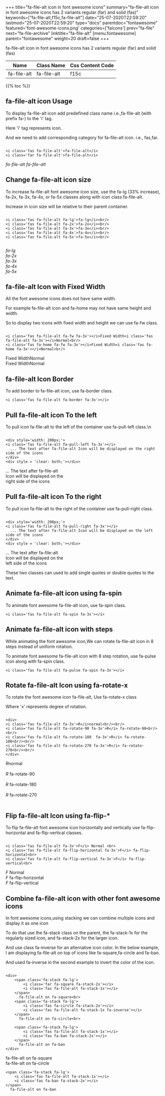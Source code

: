 +++
title="fa-file-alt icon in font awesome icons"
summary="fa-file-alt icon in font awesome icons has 2 variants regular (far) and solid (fas)"
keywords=["fa-file-alt,f15c,fa-file-alt"]
date="25-07-2020T22:59:20"
lastmod="25-07-2020T22:59:20"
type="docs"
parentdoc="fontawesome"
featured='font-awesome-icons.png'
categories=['faicons']
prev="fa-file"
next="fa-file-archive"
linktitle="fa-file-alt"
[menu.fontawesome]
parent="fontawesome"
weight=20
draft=false
+++


fa-file-alt icon in font awesome icons has 2 variants regular (far) and solid (fas)

<div class='table-responsive'><table class='table'><thead><tr><th>Name</th><th>Class Name</th><th>Css Content Code</th></tr></thead><tbody><tr><td>fa-file-alt</td><td>fa-file-alt</td><td>f15c</td></tr></tbody></table></div>


{{% toc %}}


## fa-file-alt icon Usage

To display fa-file-alt icon add predefined class name i.e.,fa-file-alt (with prefix fa-) to the 'i' tag.

Here 'i' tag represents icon.

And we need to add corresponding category for fa-file-alt icon. i.e., fas,far.


```

<i class='fas fa-file-alt'>fa-file-alt</i>
<i class='far fa-file-alt'>fa-file-alt</i>
```

<i class='fas fa-file-alt'>fa-file-alt</i>
<i class='far fa-file-alt'>fa-file-alt</i>




## Change fa-file-alt icon size
To increase fa-file-alt font awesome icon size, use the fa-lg (33% increase), fa-2x, fa-3x, fa-4x, or fa-5x classes along with icon class fa-file-alt.

Increase in icon size will be relative to their parent container. 

```

<i class='fas fa-file-alt fa-lg'>fa-lg</i><br/>
<i class='fas fa-file-alt fa-2x'>fa-2x</i><br/>
<i class='fas fa-file-alt fa-3x'>fa-3x</i><br/>
<i class='fas fa-file-alt fa-4x'>fa-4x</i><br/>
<i class='fas fa-file-alt fa-5x'>fa-5x</i><br/>
            
```

<i class='fas fa-file-alt fa-lg'>fa-lg</i><br/>
<i class='fas fa-file-alt fa-2x'>fa-2x</i><br/>
<i class='fas fa-file-alt fa-3x'>fa-3x</i><br/>
<i class='fas fa-file-alt fa-4x'>fa-4x</i><br/>
<i class='fas fa-file-alt fa-5x'>fa-5x</i><br/>
            



## fa-file-alt Icon with Fixed Width 

All the font awesome icons does not have same width.

For example fa-file-alt icon and fa-home may not have same height and width.

So to display two icons with fixed width and height we can use fa-fw class.


```

<i class='fas fa-file-alt fa-fw fa-3x'></i>Fixed Width<i class='fas fa-file-alt fa-3x'></i>Normal<br/>
<i class='fas fa-home fa-fw fa-3x'></i>Fixed Width<i class='fas fa-home fa-3x'></i>Normal<br/>
```

<i class='fas fa-file-alt fa-fw fa-3x'></i>Fixed Width<i class='fas fa-file-alt fa-3x'></i>Normal<br/>
<i class='fas fa-home fa-fw fa-3x'></i>Fixed Width<i class='fas fa-home fa-3x'></i>Normal<br/>



## fa-file-alt Icon Border 

To add border to fa-file-alt icon, use fa-border class.


```
<i class='fas fa-file-alt fa-border fa-3x'></i>

```
<i class='fas fa-file-alt fa-border fa-3x'></i>





## Pull fa-file-alt icon To the left

To pull icon fa-file-alt to the left of the container use fa-pull-left class.\n

```

<div style='width: 200px;'>
<i class='fas fa-file-alt fa-pull-left fa-3x'></i>
  ... The text after fa-file-alt Icon will be displayed on the right side of the icons
</div>
<div style = 'clear: both;'></div>
```

<div style='width: 200px;'>
<i class='fas fa-file-alt fa-pull-left fa-3x'></i>
  ... The text after fa-file-alt Icon will be displayed on the right side of the icons
</div>
<div style = 'clear: both;'></div>




## Pull fa-file-alt icon To the right
To pull icon fa-file-alt to the right of the container use fa-pull-right class.

```

<div style='width: 200px;'>
<i class='fas fa-file-alt fa-pull-right fa-3x'></i>
  ... The text after fa-file-alt Icon will be displayed on the left side of the icons
</div>
<div style = 'clear: both;'></div>
```

<div style='width: 200px;'>
<i class='fas fa-file-alt fa-pull-right fa-3x'></i>
  ... The text after fa-file-alt Icon will be displayed on the left side of the icons
</div>
<div style = 'clear: both;'></div>

These two classes can used to add single quotes or double quotes to the text.


## Animate fa-file-alt icon using fa-spin
To animate font awesome fa-file-alt icon, use fa-spin class.

```
<i class='fas fa-file-alt fa-spin fa-3x'></i>
```
<i class='fas fa-file-alt fa-spin fa-3x'></i>




## Animate fa-file-alt icon with steps
While animating the font awesome icon,We can rotate fa-file-alt icon in 8 steps instead of uniform rotation.

To animate font awesome fa-file-alt icon with 8 step rotation, use fa-pulse icon along with fa-spin class.


```
<i class='fas fa-file-alt fa-pulse fa-spin fa-3x'></i>

```
<i class='fas fa-file-alt fa-pulse fa-spin fa-3x'></i>





## Rotate fa-file-alt Icon using fa-rotate-x
To rotate the font awesome icon fa-file-alt, Use fa-rotate-x class

Where 'x' represents degree of rotation.


```

<div>
<i class='fas fa-file-alt fa-3x'>R</i>normal<br/><br/>
<i class='fas fa-file-alt fa-rotate-90 fa-3x'>R</i> fa-rotate-90<br/><br/> 
<i class='fas fa-file-alt fa-rotate-180  fa-3x'>R</i> fa-rotate-180<br/><br/> 
<i class='fas fa-file-alt fa-rotate-270 fa-3x'>R</i> fa-rotate-270<br/><br/>
</div>
```

<div>
<i class='fas fa-file-alt fa-3x'>R</i>normal<br/><br/>
<i class='fas fa-file-alt fa-rotate-90 fa-3x'>R</i> fa-rotate-90<br/><br/> 
<i class='fas fa-file-alt fa-rotate-180  fa-3x'>R</i> fa-rotate-180<br/><br/> 
<i class='fas fa-file-alt fa-rotate-270 fa-3x'>R</i> fa-rotate-270<br/><br/>
</div>




## Flip fa-file-alt Icon using fa-flip-*
To flip fa-file-alt font awesome icon horizontally and vertically use fa-flip-horizontal and fa-flip-vertical classes. 

```

<i class='fas fa-file-alt fa-3x'>F</i> Normal <br>
<i class='fas fa-file-alt fa-flip-horizontal fa-3x'>F</i> fa-flip-horizontal<br>
<i class='fas fa-file-alt fa-flip-vertical fa-3x'>F</i> fa-flip-vertical<br>
```

<i class='fas fa-file-alt fa-3x'>F</i> Normal <br>
<i class='fas fa-file-alt fa-flip-horizontal fa-3x'>F</i> fa-flip-horizontal<br>
<i class='fas fa-file-alt fa-flip-vertical fa-3x'>F</i> fa-flip-vertical<br>




## Combine fa-file-alt icon with other font awesome icons
In font awesome icons,using stacking we can combine multiple icons and display it as one icon 

To do that use the fa-stack class on the parent, the fa-stack-1x for the regularly sized icon, and fa-stack-2x for the larger icon.

And use class fa-inverse for an alternative icon color. 
In the below example, I am displaying fa-file-alt on top of icons like fa-square,fa-circle and fa-ban.

And used fa-inverse in the second example to invert the color of the icon.

```

<div>
    <span class='fa-stack fa-lg'>
        <i class='far fa-square fa-stack-2x'></i>
        <i class='fas fa-file-alt fa-stack-1x'></i>
    </span>
      fa-file-alt on fa-square<br>
    <span class='fa-stack fa-lg'>
        <i class='fas fa-circle fa-stack-2x'></i>
        <i class='fas fa-file-alt fa-stack-1x fa-inverse'></i>
    </span>
      fa-file-alt on fa-circle<br>

    <span class='fa-stack fa-lg'>
        <i class='fas fa-file-alt fa-stack-1x'></i>
        <i class='fas fa-ban fa-stack-2x'></i>
    </span>
      fa-file-alt on fa-ban
</div>
```

<div>
    <span class='fa-stack fa-lg'>
        <i class='far fa-square fa-stack-2x'></i>
        <i class='fas fa-file-alt fa-stack-1x'></i>
    </span>
      fa-file-alt on fa-square<br>
    <span class='fa-stack fa-lg'>
        <i class='fas fa-circle fa-stack-2x'></i>
        <i class='fas fa-file-alt fa-stack-1x fa-inverse'></i>
    </span>
      fa-file-alt on fa-circle<br>

    <span class='fa-stack fa-lg'>
        <i class='fas fa-file-alt fa-stack-1x'></i>
        <i class='fas fa-ban fa-stack-2x'></i>
    </span>
      fa-file-alt on fa-ban
</div>






